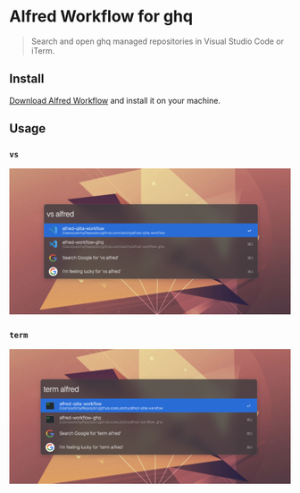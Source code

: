 # Alfred Workflow for ghq

> Search and open ghq managed repositories in Visual Studio Code or iTerm.

## Install

[Download Alfred Workflow](https://github.com/uetchy/alfred-workflow-ghq/releases/download/v1.0.0/ghq.alfredworkflow) and install it on your machine.

## Usage

### `vs`

![Visual Studio Code usage](https://raw.githubusercontent.com/uetchy/alfred-workflow-ghq/master/assets/vs.png)

### `term`

![iTerm usage](https://raw.githubusercontent.com/uetchy/alfred-workflow-ghq/master/assets/term.png)
